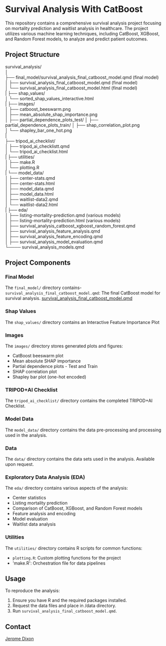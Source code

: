 # **Survival Analysis With CatBoost**

This repository contains a comprehensive survival analysis project focusing on mortality prediction and waitlist analysis in healthcare. The project utilizes various machine learning techniques, including CatBoost, XGBoost, and Random Forest models, to analyze and predict patient outcomes.

## Project Structure

survival_analysis/  
│  
├── final_model/survival_analysis_final_catboost_model.qmd (final model)  
│ ├── survival_analysis_final_catboost_model.qmd (final model)  
│ └── survival_analysis_final_catboost_model.html (final model)  
|
├── shap_values/  
│ └── sorted_shap_values_interactive.html  
|
├── images/  
│ ├── catboost_beeswarm.png  
│ ├── mean_absolute_shap_importance.png  
│ ├── partial_dependence_plots_test/ 
│ ├── partial_dependence_plots_train/ 
│ ├── shap_correlation_plot.png  
│ └── shapley_bar_one_hot.png  
|  
├── tripod_ai_checklist/  
│ ├── tripod_ai_checklistt.qmd  
│ └── tripod_ai_checklist.html  
|
├── utilities/  
│ ├── make.R  
│ └── plotting.R  
|
└── model_data/  
│ ├── center-stats.qmd  
│ ├── center-stats.html  
│ ├── model_data.qmd  
│ ├── model_data.html  
│ ├── waitlist-data2.qmd  
│ └── waitlist-data2.html  
|
├── eda/  
│ ├── listing-mortality-prediction.qmd (various models)  
│ ├── listing-mortality-prediction.html (various models)  
│ ├── survival_analysis_catboost_xgboost_random_forest.qmd  
│ ├── survival_analysis_feature_analysis.qmd   
│ ├── survival_analysis_feature_encoding.qmd   
│ ├── survival_analysis_model_evaluation.qmd   
└──── survival_analysis_models.qmd   


## Project Components  

### Final Model
The `final_model/` directory contains- `survival_analysis_final_catboost_model.qmd`: The final CatBoost model for survival analysis.
[survival_analysis_final_catboost_model.qmd](https://plotly-demo.s3.us-east-1.amazonaws.com/survival_analysis_final_catboost_model.html)

### Shap Values  
The `shap_values/` directory contains an Interactive Feature Importance Plot

### Images
The `images/` directory stores generated plots and figures:
- CatBoost beeswarm plot
- Mean absolute SHAP importance
- Partial dependence plots - Test and Train
- SHAP correlation plot
- Shapley bar plot (one-hot encoded)

### TRIPOD+AI Checklist
The `tripod_ai_checklist/` directory contains the completed TRIPOD+AI Checklist.  

### Model Data
The `model_data/` directory contains the data pre-processing and processing used in the analysis.

### Data
The `data/` directory contains the data sets used in the analysis.
Available upon request.

### Exploratory Data Analysis (EDA)  
The `eda/` directory contains various aspects of the analysis:
- Center statistics
- Listing mortality prediction
- Comparison of CatBoost, XGBoost, and Random Forest models
- Feature analysis and encoding
- Model evaluation
- Waitlist data analysis

### Utilities
The `utilities/` directory contains R scripts for common functions:
- `plotting.R`: Custom plotting functions for the project
- 'make.R': Orchestration file for data pipelines

## Usage
To reproduce the analysis:

1. Ensure you have R and the required packages installed.
2. Request the data files and place in /data directory.
3. Run `survival_analysis_final_catboost_model.qmd`.


## Contact

[Jerome Dixon](https://www.linkedin.com/in/jeromedixon3590/)